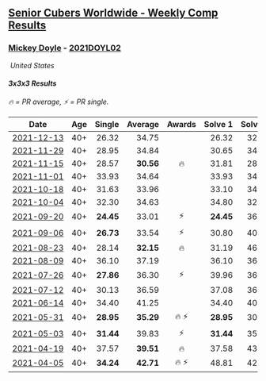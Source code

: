 <style>table {white-space: nowrap;}</style>
<link rel="stylesheet" type="text/css" href="/scw-comp/css/flags.css" />

## [Senior Cubers Worldwide - Weekly Comp Results](/scw-comp/results/)
### [Mickey Doyle](README.md) - [2021DOYL02](https://www.worldcubeassociation.org/persons/2021DOYL02?event=333)

<i class="flag flag-US" />&nbsp;United States

#### 3x3x3 Results

<span style="white-space: nowrap;">🔥 = PR average</span>, <span style="white-space: nowrap;">⚡ = PR single</span>.

| Date | Age | Single | Average | Awards | Solve 1 | Solve 2 | Solve 3 | Solve 4 | Solve 5 | Video |
| :--: | :--: | --: | --: | :--: | --: | --: | --: | --: | --: | :-- |
| [2021-12-13](../../results/2021-12-13/333.md) | 40+ | 26.32 | 34.75 |  | 26.32 | 32.97 | 33.46 | 41.94 | 37.81 | [Desktop](https://www.facebook.com/events/273334328175697/permalink/281928663982930) / [Mobile](https://m.facebook.com/events/273334328175697?view=permalink&id=281928663982930) |
| [2021-11-29](../../results/2021-11-29/333.md) | 40+ | 28.95 | 34.84 |  | 30.65 | 34.56 | 39.32 | 28.95 | 43.31 | [Desktop](https://www.facebook.com/events/401731615009477/permalink/410463564136282) / [Mobile](https://m.facebook.com/events/401731615009477?view=permalink&id=410463564136282) |
| [2021-11-15](../../results/2021-11-15/333.md) | 40+ | 28.57 | **30.56** | 🔥 | 31.81 | 28.57 | 49.16 | 30.08 | 29.78 | [Desktop](https://www.facebook.com/events/717487009641909/permalink/726061435451133) / [Mobile](https://m.facebook.com/events/717487009641909?view=permalink&id=726061435451133) |
| [2021-11-01](../../results/2021-11-01/333.md) | 40+ | 33.93 | 34.64 |  | 33.93 | 34.27 | 39.24 | 33.98 | 35.67 | [Desktop](https://www.facebook.com/events/556108165479652/permalink/560114258412376) / [Mobile](https://m.facebook.com/events/556108165479652?view=permalink&id=560114258412376) |
| [2021-10-18](../../results/2021-10-18/333.md) | 40+ | 31.63 | 33.96 |  | 33.10 | 34.07 | 31.63 | 37.61 | 34.70 | [Desktop](https://www.facebook.com/events/261213032615951/permalink/269499881787266) / [Mobile](https://m.facebook.com/events/261213032615951?view=permalink&id=269499881787266) |
| [2021-10-04](../../results/2021-10-04/333.md) | 40+ | 32.30 | 34.63 |  | 34.80 | 32.30 | 32.98 | 36.11 | 42.21 | [Desktop](https://www.facebook.com/events/1102565390277531/permalink/1110259179508152) / [Mobile](https://m.facebook.com/events/1102565390277531?view=permalink&id=1110259179508152) |
| [2021-09-20](../../results/2021-09-20/333.md) | 40+ | **24.45** | 33.01 | ⚡ | **24.45** | 36.91 | 38.80 | 32.28 | 29.84 | [Desktop](https://www.facebook.com/events/836337370416586/permalink/844677959582527) / [Mobile](https://m.facebook.com/events/836337370416586?view=permalink&id=844677959582527) |
| [2021-09-06](../../results/2021-09-06/333.md) | 40+ | **26.73** | 33.54 | ⚡ | 30.80 | 40.23 | 29.60 | **26.73** | 43.70 | [Desktop](https://www.facebook.com/events/208105634636421/permalink/216610760452575) / [Mobile](https://m.facebook.com/events/208105634636421?view=permalink&id=216610760452575) |
| [2021-08-23](../../results/2021-08-23/333.md) | 40+ | 28.14 | **32.15** | 🔥 | 31.19 | 46.17 | 28.14 | 31.49 | 33.76 | [Desktop](https://www.facebook.com/events/992549044856331/permalink/1001316023979633) / [Mobile](https://m.facebook.com/events/992549044856331?view=permalink&id=1001316023979633) |
| [2021-08-09](../../results/2021-08-09/333.md) | 40+ | 36.10 | 37.19 |  | 36.10 | 36.37 | 37.13 | 38.06 | 38.51 | [Desktop](https://www.facebook.com/events/799005364067137/permalink/806375776663429) / [Mobile](https://m.facebook.com/events/799005364067137?view=permalink&id=806375776663429) |
| [2021-07-26](../../results/2021-07-26/333.md) | 40+ | **27.86** | 36.30 | ⚡ | 39.96 | 36.08 | 40.18 | 32.85 | **27.86** | [Desktop](https://www.facebook.com/events/345405150546336/permalink/354254536328064) / [Mobile](https://m.facebook.com/events/345405150546336?view=permalink&id=354254536328064) |
| [2021-07-12](../../results/2021-07-12/333.md) | 40+ | 30.13 | 36.59 |  | 37.08 | 36.52 | 36.16 | 49.16 | 30.13 | [Desktop](https://www.facebook.com/events/511699716713156/permalink/519687505914377) / [Mobile](https://m.facebook.com/events/511699716713156?view=permalink&id=519687505914377) |
| [2021-06-14](../../results/2021-06-14/333.md) | 40+ | 34.40 | 41.25 |  | 34.40 | 40.64 | 41.57 | 42.21 | 41.54 | [Desktop](https://www.facebook.com/events/318989363128881/permalink/328153678879116) / [Mobile](https://m.facebook.com/events/318989363128881?view=permalink&id=328153678879116) |
| [2021-05-31](../../results/2021-05-31/333.md) | 40+ | **28.95** | **35.29** | 🔥 ⚡ | **28.95** | 30.88 | 41.14 | 33.85 | 41.94 | [Desktop](https://www.facebook.com/events/477312563557358/permalink/484610029494278) / [Mobile](https://m.facebook.com/events/477312563557358?view=permalink&id=484610029494278) |
| [2021-05-03](../../results/2021-05-03/333.md) | 40+ | **31.44** | 39.83 | ⚡ | **31.44** | 35.77 | 42.58 | 44.15 | 41.14 | [Desktop](https://www.facebook.com/events/2542204919406396/permalink/2550640875229467) / [Mobile](https://m.facebook.com/events/2542204919406396?view=permalink&id=2550640875229467) |
| [2021-04-19](../../results/2021-04-19/333.md) | 40+ | 37.57 | **39.51** | 🔥 | 37.58 | 43.06 | 37.57 | 37.89 | 45.88 | [Desktop](https://www.facebook.com/events/195346665532379/permalink/202008288199550) / [Mobile](https://m.facebook.com/events/195346665532379?view=permalink&id=202008288199550) |
| [2021-04-05](../../results/2021-04-05/333.md) | 40+ | **34.24** | **42.71** | 🔥 ⚡ | 48.81 | 42.15 | 45.52 | 40.47 | **34.24** | [Desktop](https://www.facebook.com/events/486157032419819/permalink/489969585371897) / [Mobile](https://m.facebook.com/events/486157032419819?view=permalink&id=489969585371897) |


<!-- Global site tag (gtag.js) - Google Analytics -->
<script async src="https://www.googletagmanager.com/gtag/js?id=UA-86348435-3"></script>
<script>window.dataLayer = window.dataLayer || []; function gtag() {dataLayer.push(arguments);} gtag('js', new Date()); gtag('config', 'UA-86348435-3');</script>
